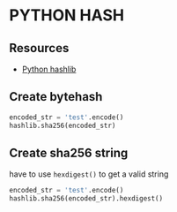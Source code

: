 # PYTHON HASH

## Resources

- [Python hashlib](https://docs.python.org/3/library/hashlib.html?highlight=hash#module-hashlib)

## Create bytehash

```python
encoded_str = 'test'.encode()
hashlib.sha256(encoded_str)
```

## Create sha256 string

have to use `hexdigest()` to get a valid string

```python
encoded_str = 'test'.encode()
hashlib.sha256(encoded_str).hexdigest()
```
